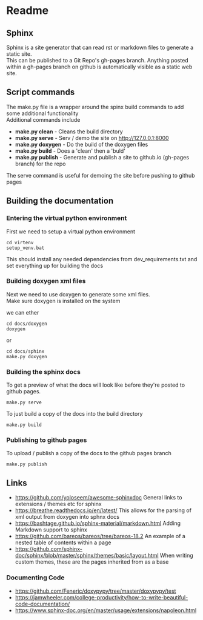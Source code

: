 # Readme

## Sphinx

Sphinx is a site generator that can read rst or markdown files to generate a static site. <br>
This can be published to a Git Repo's gh-pages branch.
Anything posted within a gh-pages branch on github is automatically visible as a static web site. <br>

## Script commands

The make.py file is a wrapper around the spinx build commands to add some additional functionality <br>
Additional commands include

  * **make.py clean** - Cleans the build directory
  * **make.py serve** - Serv / demo the site on http://127.0.0.1:8000
  * **make.py doxygen** - Do the build of the doxygen files
  * **make.py build** - Does a 'clean' then a 'buld'
  * **make.py publish** - Generate and publish a site to github.io (gh-pages branch) for the repo

The serve command is useful for demoing the site before pushing to github pages

## Building the documentation

### Entering the virtual python environment

First we need to setup a virtual python environment
```
cd virtenv
setup_venv.bat
```

This should install any needed dependencies from dev_requirements.txt and set everything up for building the docs

### Building doxygen xml files

Next we need to use doxygen to generate some xml files. <br>
Make sure doxygen is installed on the system

we can ether
```
cd docs/doxygen
doxygen
```
or
```
cd docs/sphinx
make.py doxygen
```

### Building the sphinx docs

To get a preview of what the docs will look like before they're posted to github pages. <br>
```
make.py serve
```

To just build a copy of the docs into the build directory
```
make.py build
```

### Publishing to github pages

To upload / publish a copy of the docs to the github pages branch
```
make.py publish
```

## Links

  * https://github.com/yoloseem/awesome-sphinxdoc
    General links to extensions / themes etc for sphinx
  * https://breathe.readthedocs.io/en/latest/
    This allows for the parsing of xml output from doxygen into sphnx docs
  * https://bashtage.github.io/sphinx-material/markdown.html
    Adding Markdown support to sphinx
  * https://github.com/bareos/bareos/tree/bareos-18.2
    An example of a nested table of contents within a page
  * https://github.com/sphinx-doc/sphinx/blob/master/sphinx/themes/basic/layout.html
    When writing custom themes, these are the pages inherited from as a base

### Documenting Code

  * https://github.com/Feneric/doxypypy/tree/master/doxypypy/test
  * https://jamwheeler.com/college-productivity/how-to-write-beautiful-code-documentation/
  * https://www.sphinx-doc.org/en/master/usage/extensions/napoleon.html
